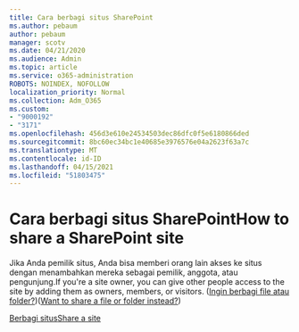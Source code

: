 ```yaml
---
title: Cara berbagi situs SharePoint
ms.author: pebaum
author: pebaum
manager: scotv
ms.date: 04/21/2020
ms.audience: Admin
ms.topic: article
ms.service: o365-administration
ROBOTS: NOINDEX, NOFOLLOW
localization_priority: Normal
ms.collection: Adm_O365
ms.custom:
- "9000192"
- "3171"
ms.openlocfilehash: 456d3e610e24534503dec86dfc0f5e6180866ded
ms.sourcegitcommit: 8bc60ec34bc1e40685e3976576e04a2623f63a7c
ms.translationtype: MT
ms.contentlocale: id-ID
ms.lasthandoff: 04/15/2021
ms.locfileid: "51803475"
---
```

# <a name="how-to-share-a-sharepoint-site"></a><span data-ttu-id="f1ed9-102">Cara berbagi situs SharePoint</span><span class="sxs-lookup"><span data-stu-id="f1ed9-102">How to share a SharePoint site</span></span>

<span data-ttu-id="f1ed9-103">Jika Anda pemilik situs, Anda bisa memberi orang lain akses ke situs dengan menambahkan mereka sebagai pemilik, anggota, atau pengunjung.</span><span class="sxs-lookup"><span data-stu-id="f1ed9-103">If you're a site owner, you can give other people access to the site by adding them as owners, members, or visitors.</span></span> <span data-ttu-id="f1ed9-104">([Ingin berbagi file atau folder?](https://support.office.com/article/share-sharepoint-files-or-folders-1fe37332-0f9a-4719-970e-d2578da4941c))</span><span class="sxs-lookup"><span data-stu-id="f1ed9-104">([Want to share a file or folder instead?](https://support.office.com/article/share-sharepoint-files-or-folders-1fe37332-0f9a-4719-970e-d2578da4941c))</span></span>

[<span data-ttu-id="f1ed9-105">Berbagi situs</span><span class="sxs-lookup"><span data-stu-id="f1ed9-105">Share a site</span></span>](https://support.office.com/article/share-a-site-958771a8-d041-4eb8-b51c-afea2eae3658)